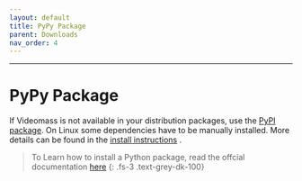 ```yaml
---
layout: default
title: PyPy Package
parent: Downloads
nav_order: 4
---
```


---
  
# PyPy Package

If Videomass is not available in your distribution packages, use the 
[PyPI package](https://pypi.org/project/videomass/). On Linux some dependencies 
have to be manually installed. More details can be found in the 
[install instructions](https://github.com/jeanslack/Videomass/wiki/Installation-using-pip) .

> To Learn how to install a Python package, read the offcial documentation 
[here](https://packaging.python.org/tutorials/installing-packages/)
{: .fs-3 .text-grey-dk-100}
